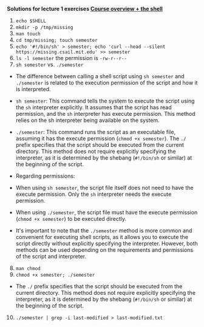 **Solutions for lecture 1 exercises [Course overview + the shell](https://missing.csail.mit.edu/2020/course-shell/)** 
1. `echo $SHELL`
2. `mkdir -p /tmp/missing`
3. `man touch`
4. `cd tmp/missing; touch semester`
5. `echo '#!/bin/sh' > semester; echo 'curl --head --silent https://missing.csail.mit.edu' >> semester`
6. `ls -l semester` the permission is `-rw-r--r--`
7.  `sh semester` vs. `./semester`
- The difference between calling a shell script using `sh semester` and `./semester` is related to the execution permission of the script and how it is interpreted.

- `sh semester`: This command tells the system to execute the script using the `sh` interpreter explicitly. It assumes that the script has read permission, and the `sh` interpreter has execute permission. This method relies on the sh interpreter being available on the system.

- `./semester`: This command runs the script as an executable file, assuming it has the execute permission (`chmod +x semester`). The `./` prefix specifies that the script should be executed from the current directory. This method does not require explicitly specifying the interpreter, as it is determined by the shebang (`#!/bin/sh` or similar) at the beginning of the script.

- Regarding permissions:

- When using `sh semester`, the script file itself does not need to have the execute permission. Only the `sh` interpreter needs the execute permission.

- When using `./semester`, the script file must have the execute permission (`chmod +x semester`) to be executed directly.

- It's important to note that the `./semester` method is more common and convenient for executing shell scripts, as it allows you to execute the script directly without explicitly specifying the interpreter. However, both methods can be used depending on the requirements and permissions of the script and interpreter.
  
8.  `man chmod`
9.  `chmod +x semester; ./semester`
- The `./` prefix specifies that the script should be executed from the current directory. This method does not require explicitly specifying the interpreter, as it is determined by the shebang (`#!/bin/sh` or similar) at the beginning of the script.
10. `./semester | grep -i last-modified > last-modified.txt`
